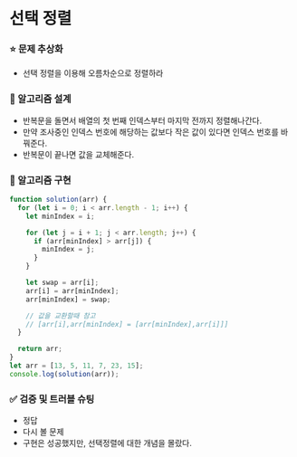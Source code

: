 # 선택 정렬

### ⭐ 문제 추상화

- 선택 정렬을 이용해 오름차순으로 정렬하라

### 🔧 알고리즘 설계

- 반복문을 돌면서 배열의 첫 번째 인덱스부터 마지막 전까지 정렬해나간다.
- 만약 조사중인 인덱스 번호에 해당하는 값보다 작은 값이 있다면 인덱스 번호를 바꿔준다.
- 반복문이 끝나면 값을 교체해준다.

### 🔨 알고리즘 구현

```js
function solution(arr) {
  for (let i = 0; i < arr.length - 1; i++) {
    let minIndex = i;

    for (let j = i + 1; j < arr.length; j++) {
      if (arr[minIndex] > arr[j]) {
        minIndex = j;
      }
    }

    let swap = arr[i];
    arr[i] = arr[minIndex];
    arr[minIndex] = swap;

    // 값을 교환할때 참고
    // [arr[i],arr[minIndex] = [arr[minIndex],arr[i]]]
  }

  return arr;
}
let arr = [13, 5, 11, 7, 23, 15];
console.log(solution(arr));
```

### ✅ 검증 및 트러블 슈팅

- 정답
- 다시 볼 문제
- 구현은 성공했지만, 선택정렬에 대한 개념을 몰랐다.
